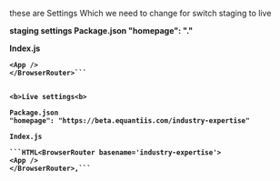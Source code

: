 these are Settings Which we need to change for switch staging to live

<b>staging settings<b>
Package.json
"homepage": "." 

Index.js

```HTML<BrowserRouter>
<App />
</BrowserRouter>```


<b>Live settings<b>

Package.json
"homepage": "https://beta.equantiis.com/industry-expertise" 

Index.js

```HTML<BrowserRouter basename='industry-expertise'>
<App />
</BrowserRouter>,```